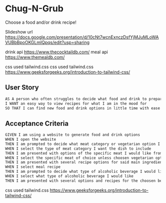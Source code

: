 # Chug-N-Grub
Choose a food and/or drink recipe!


Slideshow url https://docs.google.com/presentation/d/10cNt7wcnExnczDsfYjMJuMLoWAVUBbBpoOKGLmIQpqs/edit?usp=sharing


drink api https://www.thecocktaildb.com/
meal api https://www.themealdb.com/

css used tailwind.css
css used tailwind.css  https://www.geeksforgeeks.org/introduction-to-tailwind-css/

## User Story

```md
AS A person who often struggles to decide what food and drink to prepare
I WANT an easy way to view recipes for what I am in the mood for
SO THAT I can find new food and drink options in little time with ease
```

## Acceptance Criteria

```md
GIVEN I am using a website to generate food and drink options
WHEN I open the website
THEN I am prompted to decide what meat category or vegetarian option I want the main dish to include
WHEN I select the type of meat category I want the dish to include
THEN I am presented with options of the specific meat I would like from the choosen category
WHEN I select the specific meat of choice unless choosen vegetarian option
THEN I am presented with several recipe options for said main ingredient
WHEN I select meal recipe
THEN I am prompted to decide what type of alcoholic beverage I would like
WHEN I select what type of alcoholic beverage I would like
THEN I am presented with several options and recipes for the choosen beverage
```
css used tailwind.css  https://www.geeksforgeeks.org/introduction-to-tailwind-css/
